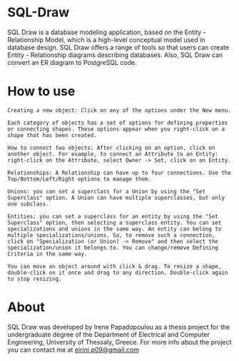 # SQL-Draw
SQL Draw is a database modeling application, based on the Entity - Relationship Model, which is a high-level conceptual model used in database design. SQL Draw offers a range of tools so that users can create Entity - Relationship diagrams describing databases. Also, SQL Draw can convert an ER diagram to PostgreSQL code. 


# How to use

    Creating a new object: Click on any of the options under the New menu.

    Each category of objects has a set of options for defining properties or connecting shapes. These options appear when you right-click on a shape that has been created.

    How to connect two objects: After clicking on an option, click on another object. For example, to connect an Attribute to an Entity: right-click on the Attribute, select Owner -> Set, click on an Entity.

    Relationships: A Relationship can have up to four connections. Use the Top/Bottom/Left/Right options to manage them.

    Unions: you can set a superclass for a Union by using the "Set Superclass" option. A Union can have multiple superclasses, but only one subclass.

    Entities: you can set a superclass for an entity by using the "Set Superclass" option, then selecting a superclass entity. You can set specializations and unions in the same way. An entity can belong to multiple specializations/unions. So, to remove such a connection, click on "Specialization (or Union) -> Remove" and then select the specialization/union it belongs to. You can change/remove Defining Criteria in the same way.

    You can move an object around with click & drag. To resize a shape, double-click on it once and drag to any direction. Double-click again to stop resizing.

# About

SQL Draw was developed by Irene Papadopoulou as a thesis project for the undergraduate degree of the Department of Electrical and Computer Engineering, University of Thessaly, Greece. For more info about the project you can contact me at eirini.p09@gmail.com

